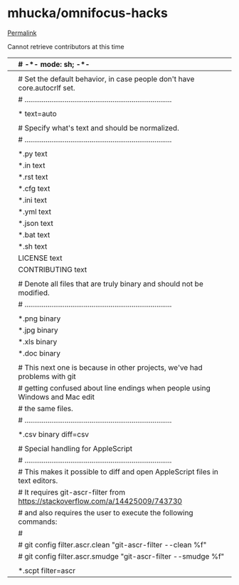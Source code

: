 # mhucka/omnifocus-hacks

[Permalink](https://github.com/mhucka/omnifocus-hacks/blob/42c539711953e6990994550ff7bdfe2364ce3f02/.gitattributes)

Cannot retrieve contributors at this time

|  | \# -\*- mode: sh; -\*- |
| :--- | :--- |
|  |  |
|  | \# Set the default behavior, in case people don't have core.autocrlf set. |
|  | \# ............................................................................. |
|  |  |
|  | \* text=auto |
|  |  |
|  | \# Specify what's text and should be normalized. |
|  | \# ............................................................................. |
|  |  |
|  | \*.py text |
|  | \*.in text |
|  | \*.rst text |
|  | \*.cfg text |
|  | \*.ini text |
|  | \*.yml text |
|  | \*.json text |
|  | \*.bat text |
|  | \*.sh text |
|  | LICENSE text |
|  | CONTRIBUTING text |
|  |  |
|  | \# Denote all files that are truly binary and should not be modified. |
|  | \# ............................................................................. |
|  |  |
|  | \*.png binary |
|  | \*.jpg binary |
|  | \*.xls binary |
|  | \*.doc binary |
|  |  |
|  | \# This next one is because in other projects, we've had problems with git |
|  | \# getting confused about line endings when people using Windows and Mac edit |
|  | \# the same files. |
|  | \# ............................................................................. |
|  |  |
|  | \*.csv binary diff=csv |
|  |  |
|  | \# Special handling for AppleScript |
|  | \# ............................................................................. |
|  | \# This makes it possible to diff and open AppleScript files in text editors. |
|  | \# It requires git-ascr-filter from https://stackoverflow.com/a/14425009/743730 |
|  | \# and also requires the user to execute the following commands: |
|  | \# |
|  | \# git config filter.ascr.clean "git-ascr-filter --clean %f" |
|  | \# git config filter.ascr.smudge "git-ascr-filter --smudge %f" |
|  |  |
|  | \*.scpt filter=ascr |

